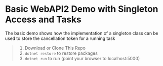 # Basic WebAPI2 Demo with Singleton Access and Tasks

The basic demo shows how the implementation of a singleton class can be used to store the cancellation token for a running task

> 1. Download or Clone This Repo  
> 2. `dotnet restore` to restore packages
> 3. `dotnet run` to run (point your browser to localhost:5000)


